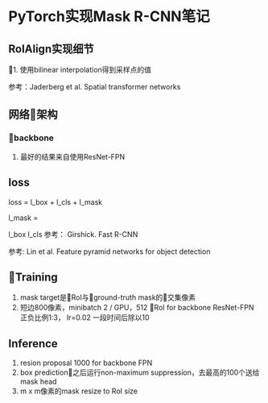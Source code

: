 # PyTorch实现Mask R-CNN笔记
## RoIAlign实现细节
1. 使用bilinear interpolation得到采样点的值

参考：Jaderberg et al. Spatial transformer networks

## 网络架构

### backbone
1. 最好的结果来自使用ResNet-FPN 

## loss
loss = l_box + l_cls + l_mask

l_mask = 

l_box l_cls 参考： Girshick. Fast R-CNN

参考: Lin et al. Feature pyramid networks for object detection

## Training
1.  mask target是RoI与ground-truth mask的交集像素
2. 短边800像素，minibatch 2 / GPU，512 RoI for backbone ResNet-FPN 正负比例1:3， lr=0.02 一段时间后除以10

## Inference
1. resion proposal 1000 for backbone FPN
2. box prediction之后运行non-maximum suppression，去最高的100个送给mask head
3. m x m像素的mask resize to RoI size